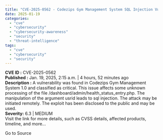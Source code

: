 ```yaml
---
title: "CVE-2025-0562 - Codezips Gym Management System SQL Injection Vulnerability"
date: 2025-01-19
categories: 
  - "cve"
  - "cybersecurity"
  - "cybersecurity-awareness"
  - "security"
  - "threat-intelligence"
tags: 
  - "cve"
  - "cybersecurity"
  - "security"
---
```


**CVE ID :** CVE-2025-0562  
**Published :** Jan. 19, 2025, 2:15 a.m. | 4 hours, 52 minutes ago  
**Description :** A vulnerability was found in Codezips Gym Management System 1.0 and classified as critical. This issue affects some unknown processing of the file /dashboard/admin/health\_status\_entry.php. The manipulation of the argument usrid leads to sql injection. The attack may be initiated remotely. The exploit has been disclosed to the public and may be used.  
**Severity:** 6.3 | MEDIUM  
Visit the link for more details, such as CVSS details, affected products, timeline, and more...

Go to Source
